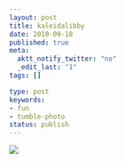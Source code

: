```yaml
---
layout: post
title: kaleidalibby
date: 2010-09-18
published: true
meta:
  aktt_notify_twitter: "no"
  _edit_last: "1"
tags: []

type: post
keywords:
- fun
- tumble-photo
status: publish
---
```

[![](http://liblab.net/andyeick/files/2010/09/photo2-200x300.jpg)](http://liblab.net/andyeick/files/2010/09/photo2.jpg)
